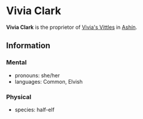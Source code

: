 # Vivia Clark

**Vivia Clark** is the proprietor of [Vivia's Vittles](../) in [Ashín](../../../societies/esterfell-accord/ashin/).

## Information

### Mental

- pronouns: she/her
- languages: Common, Elvish

### Physical

- species: half-elf

